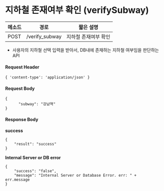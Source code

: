 # 지하철 존재여부 확인 (verifySubway)

| 메소드 | 경로           | 짧은 설명            |
| ------ | -------------- | -------------------- |
| POST   | /verify_subway | 지하철 존재여부 확인 |

- 사용자의 지하철 선택 입력을 받아서, DB내에 존재하는 지하철 여부임을 판단하는 API


#### Request Header

```
{ 'content-type': 'application/json' }
```

#### Request Body

```
{
      "subway": "강남역"
}
```

#### Response Body

**success**

```
{
    "result": "success"
}
```

**Internal Server or DB error**

```
{
	"success": "false", 
	"message": "Internal Server or Database Error. err: " + err.message
}
```





